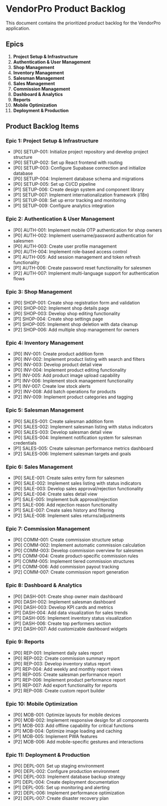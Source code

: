 # VendorPro Product Backlog

This document contains the prioritized product backlog for the VendorPro application.

## Epics

1. **Project Setup & Infrastructure**
2. **Authentication & User Management**
3. **Shop Management**
4. **Inventory Management**
5. **Salesman Management**
6. **Sales Management**
7. **Commission Management**
8. **Dashboard & Analytics**
9. **Reports**
10. **Mobile Optimization**
11. **Deployment & Production**

## Product Backlog Items

### Epic 1: Project Setup & Infrastructure

- [P0] SETUP-001: Initialize project repository and develop project structure
- [P0] SETUP-002: Set up React frontend with routing
- [P0] SETUP-003: Configure Supabase connection and initialize database
- [P0] SETUP-004: Implement database schema and migrations
- [P0] SETUP-005: Set up CI/CD pipeline
- [P1] SETUP-006: Create design system and component library
- [P1] SETUP-007: Implement internationalization framework (i18n)
- [P1] SETUP-008: Set up error tracking and monitoring
- [P1] SETUP-009: Configure analytics integration

### Epic 2: Authentication & User Management

- [P0] AUTH-001: Implement mobile OTP authentication for shop owners
- [P0] AUTH-002: Implement username/password authentication for salesmen
- [P0] AUTH-003: Create user profile management
- [P0] AUTH-004: Implement role-based access control
- [P1] AUTH-005: Add session management and token refresh functionality
- [P1] AUTH-006: Create password reset functionality for salesmen
- [P2] AUTH-007: Implement multi-language support for authentication flows

### Epic 3: Shop Management

- [P0] SHOP-001: Create shop registration form and validation
- [P0] SHOP-002: Implement shop details page
- [P0] SHOP-003: Develop shop editing functionality
- [P1] SHOP-004: Create shop settings page
- [P1] SHOP-005: Implement shop deletion with data cleanup
- [P2] SHOP-006: Add multiple shop management for owners

### Epic 4: Inventory Management

- [P0] INV-001: Create product addition form
- [P0] INV-002: Implement product listing with search and filters
- [P0] INV-003: Develop product detail view
- [P0] INV-004: Implement product editing functionality
- [P1] INV-005: Add product image upload capability
- [P1] INV-006: Implement stock management functionality
- [P1] INV-007: Create low stock alerts
- [P2] INV-008: Add batch operations for products
- [P2] INV-009: Implement product categories and tagging

### Epic 5: Salesman Management

- [P0] SALES-001: Create salesman addition form
- [P0] SALES-002: Implement salesman listing with status indicators
- [P0] SALES-003: Develop salesman detail view
- [P0] SALES-004: Implement notification system for salesman credentials
- [P1] SALES-005: Create salesman performance metrics dashboard
- [P2] SALES-006: Implement salesman targets and goals

### Epic 6: Sales Management

- [P0] SALE-001: Create sales entry form for salesmen
- [P0] SALE-002: Implement sales listing with status indicators
- [P0] SALE-003: Develop sales approval/rejection functionality
- [P0] SALE-004: Create sales detail view
- [P1] SALE-005: Implement bulk approval/rejection
- [P1] SALE-006: Add rejection reason functionality
- [P1] SALE-007: Create sales history and filtering
- [P2] SALE-008: Implement sales returns/adjustments

### Epic 7: Commission Management

- [P0] COMM-001: Create commission structure setup
- [P0] COMM-002: Implement automatic commission calculation
- [P0] COMM-003: Develop commission overview for salesmen
- [P1] COMM-004: Create product-specific commission rules
- [P1] COMM-005: Implement tiered commission structures
- [P1] COMM-006: Add commission payout tracking
- [P2] COMM-007: Create commission report generation

### Epic 8: Dashboard & Analytics

- [P0] DASH-001: Create shop owner main dashboard
- [P0] DASH-002: Implement salesman dashboard
- [P0] DASH-003: Develop KPI cards and metrics
- [P1] DASH-004: Add data visualization for sales trends
- [P1] DASH-005: Implement inventory status visualization
- [P1] DASH-006: Create top performers section
- [P2] DASH-007: Add customizable dashboard widgets

### Epic 9: Reports

- [P0] REP-001: Implement daily sales report
- [P0] REP-002: Create commission summary report
- [P0] REP-003: Develop inventory status report
- [P1] REP-004: Add weekly and monthly report views
- [P1] REP-005: Create salesman performance report
- [P1] REP-006: Implement product performance report
- [P1] REP-007: Add export functionality for reports
- [P2] REP-008: Create custom report builder

### Epic 10: Mobile Optimization

- [P0] MOB-001: Optimize layouts for mobile devices
- [P0] MOB-002: Implement responsive design for all components
- [P1] MOB-003: Add offline capability for critical functions
- [P1] MOB-004: Optimize image loading and caching
- [P1] MOB-005: Implement PWA features
- [P2] MOB-006: Add mobile-specific gestures and interactions

### Epic 11: Deployment & Production

- [P0] DEPL-001: Set up staging environment
- [P0] DEPL-002: Configure production environment
- [P0] DEPL-003: Implement database backup strategy
- [P1] DEPL-004: Create deployment documentation
- [P1] DEPL-005: Set up monitoring and alerting
- [P2] DEPL-006: Implement performance optimization
- [P2] DEPL-007: Create disaster recovery plan 